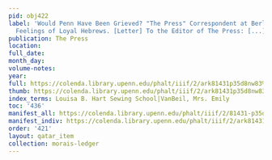 ```yaml
---
pid: obj422
label: 'Would Penn Have Been Grieved? "The Press" Correspondent at Berlin Wounds the
  Feelings of Loyal Hebrews. [Letter] To the Editor of The Press: [...].'
publication: The Press
location:
full_date:
month_day:
volume-notes:
year:
full: https://colenda.library.upenn.edu/phalt/iiif/2/ark81431p35d8nw83%2FSHA256E-s8293927--8866cabe94df48fb9d79ab1414b61de76f26c9e30e3a4128f74670984f4dda7f.jpeg/full/3500,/0/default.jpg
thumb: https://colenda.library.upenn.edu/phalt/iiif/2/ark81431p35d8nw83%2FSHA256E-s8293927--8866cabe94df48fb9d79ab1414b61de76f26c9e30e3a4128f74670984f4dda7f.jpeg/full/!200,200/0/default.jpg
index_terms: Louisa B. Hart Sewing School|VanBeil, Mrs. Emily
toc: '436'
manifest_all: https://colenda.library.upenn.edu/phalt/iiif/2/81431-p35d8nw83/manifest
manifest_indiv: https://colenda.library.upenn.edu/phalt/iiif/2/ark81431p35d8nw83%2FSHA256E-s8293927--8866cabe94df48fb9d79ab1414b61de76f26c9e30e3a4128f74670984f4dda7f.jpeg
order: '421'
layout: qatar_item
collection: morais-ledger
---
```

